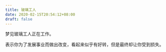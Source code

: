 ```yaml
---
title: 玻璃工人
date: 2020-02-15T20:54:12+08:00
draft: false
---
```


梦见玻璃工人正在工作。

表示你为了发展事业而做出改变，看起来似乎有好转，但是最终却让你受到损失。

